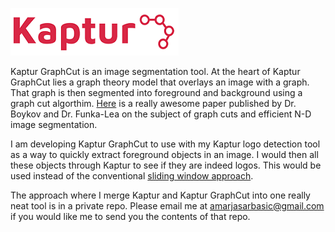 ![Alt text](logoNew1.png?raw=true "Kaptur_Logo")

Kaptur GraphCut is an image segmentation tool. At the heart of Kaptur GraphCut lies a graph theory model that overlays an image with a graph. That graph is then segmented into foreground and background using a graph cut algorthim. [Here](http://www.csd.uwo.ca/~yuri/Papers/ijcv06.pdf) is a really awesome paper published by Dr. Boykov and Dr. Funka-Lea on the subject of graph cuts and efficient N-D image segmentation. 

I am developing Kaptur GraphCut to use with my Kaptur logo detection tool as a way to quickly extract foreground objects in an image. I would then all these objects through Kaptur to see if they are indeed logos. This would be used instead of the conventional [sliding window approach](https://courses.engr.illinois.edu/cs543/sp2011/lectures/Lecture%2019%20-%20Sliding%20Window%20Detection%20-%20Vision_Spring2011.pdf).

The approach where I merge Kaptur and Kaptur GraphCut into one really neat tool is in a private repo. Please email me at amarjasarbasic@gmail.com if you would like me to send you the contents of that repo. 
